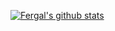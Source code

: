 [![Fergal's github stats](https://github-readme-stats.vercel.app/api?username=fergalmoran)](https://github.com/anuraghazra/github-readme-stats)
